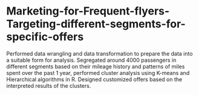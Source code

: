 # Marketing-for-Frequent-flyers-Targeting-different-segments-for-specific-offers
Performed data wrangling and data transformation to prepare the data into a suitable form for analysis. Segregated around 4000 passengers in different segments based on their mileage history and patterns of miles spent over the past 1 year, performed cluster analysis using K-means and Hierarchical algorithms in R. Designed customized offers based on the interpreted results of the clusters.
